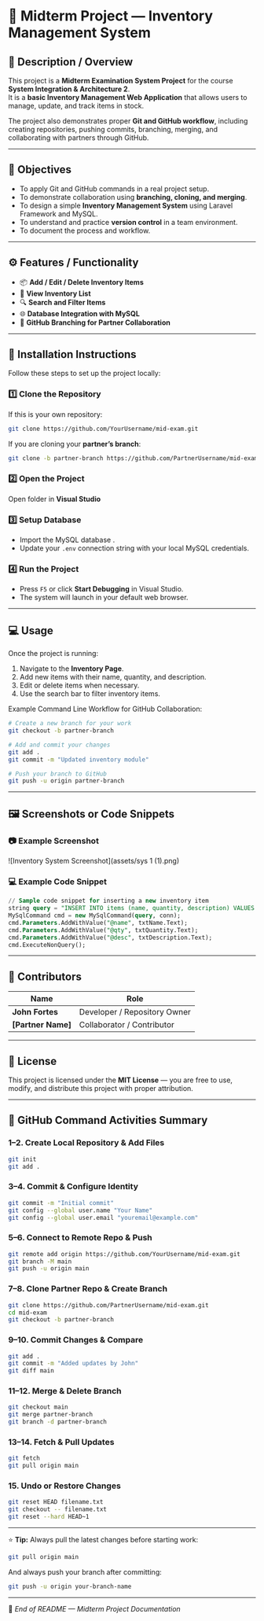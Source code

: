 
# 🧾 Midterm Project — Inventory Management System

## 📘 Description / Overview
This project is a **Midterm Examination System Project** for the course **System Integration & Architecture 2**.  
It is a **basic Inventory Management Web Application** that allows users to manage, update, and track items in stock.  

The project also demonstrates proper **Git and GitHub workflow**, including creating repositories, pushing commits, branching, merging, and collaborating with partners through GitHub.

---

## 🎯 Objectives
- To apply Git and GitHub commands in a real project setup.  
- To demonstrate collaboration using **branching, cloning, and merging**.  
- To design a simple **Inventory Management System** using Laravel Framework and MySQL.  
- To understand and practice **version control** in a team environment.  
- To document the process and workflow.

---

## ⚙️ Features / Functionality
- 📦 **Add / Edit / Delete Inventory Items**
- 🧾 **View Inventory List**
- 🔍 **Search and Filter Items**
- 🌐 **Database Integration with MySQL**
- 🔄 **GitHub Branching for Partner Collaboration**

---

## 🧩 Installation Instructions

Follow these steps to set up the project locally:

### 1️⃣ Clone the Repository
If this is your own repository:
```bash
git clone https://github.com/YourUsername/mid-exam.git
````

If you are cloning your **partner’s branch**:

```bash
git clone -b partner-branch https://github.com/PartnerUsername/mid-exam.git
```

### 2️⃣ Open the Project

Open folder in **Visual Studio** 

### 3️⃣ Setup Database

* Import the MySQL database .
* Update your `.env` connection string with your local MySQL credentials.

### 4️⃣ Run the Project

* Press `F5` or click **Start Debugging** in Visual Studio.
* The system will launch in your default web browser.

---

## 💻 Usage

Once the project is running:

1. Navigate to the **Inventory Page**.
2. Add new items with their name, quantity, and description.
3. Edit or delete items when necessary.
4. Use the search bar to filter inventory items.

Example Command Line Workflow for GitHub Collaboration:

```bash
# Create a new branch for your work
git checkout -b partner-branch

# Add and commit your changes
git add .
git commit -m "Updated inventory module"

# Push your branch to GitHub
git push -u origin partner-branch
```

---

## 🖼️ Screenshots or Code Snippets

### 📷 Example Screenshot

![Inventory System Screenshot](assets/sys 1 (1).png)

### 💻 Example Code Snippet

```sql
// Sample code snippet for inserting a new inventory item
string query = "INSERT INTO items (name, quantity, description) VALUES (@name, @qty, @desc)";
MySqlCommand cmd = new MySqlCommand(query, conn);
cmd.Parameters.AddWithValue("@name", txtName.Text);
cmd.Parameters.AddWithValue("@qty", txtQuantity.Text);
cmd.Parameters.AddWithValue("@desc", txtDescription.Text);
cmd.ExecuteNonQuery();
```

---

## 🤝 Contributors

| Name               | Role                         |
| ------------------ | ---------------------------- |
| **John Fortes**    | Developer / Repository Owner |
| **[Partner Name]** | Collaborator / Contributor   |

---

## 📜 License

This project is licensed under the **MIT License** — you are free to use, modify, and distribute this project with proper attribution.

---

## 🧠 GitHub Command Activities Summary

### 1–2. Create Local Repository & Add Files

```bash
git init
git add .
```

### 3–4. Commit & Configure Identity

```bash
git commit -m "Initial commit"
git config --global user.name "Your Name"
git config --global user.email "youremail@example.com"
```

### 5–6. Connect to Remote Repo & Push

```bash
git remote add origin https://github.com/YourUsername/mid-exam.git
git branch -M main
git push -u origin main
```

### 7–8. Clone Partner Repo & Create Branch

```bash
git clone https://github.com/PartnerUsername/mid-exam.git
cd mid-exam
git checkout -b partner-branch
```

### 9–10. Commit Changes & Compare

```bash
git add .
git commit -m "Added updates by John"
git diff main
```

### 11–12. Merge & Delete Branch

```bash
git checkout main
git merge partner-branch
git branch -d partner-branch
```

### 13–14. Fetch & Pull Updates

```bash
git fetch
git pull origin main
```

### 15. Undo or Restore Changes

```bash
git reset HEAD filename.txt
git checkout -- filename.txt
git reset --hard HEAD~1
```

---

⭐ **Tip:** Always pull the latest changes before starting work:

```bash
git pull origin main
```

And always push your branch after committing:

```bash
git push -u origin your-branch-name
```

---

📌 *End of README — Midterm Project Documentation*

